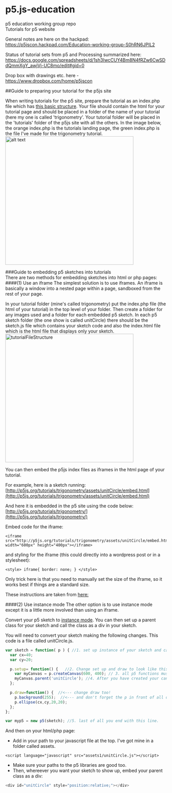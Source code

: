 # p5.js-education
p5 education working group repo  
Tutorials for p5 website


General notes are here on the hackpad:  
https://p5jscon.hackpad.com/Education-working-group-S0hRN6JPIL2

Status of tutorial sets from p5 and Processing summarized here:   https://docs.google.com/spreadsheets/d/1sh3IwcCUY4Bm8N4fRZw6CwSDdQmmXgY_awjVj-UC8mo/edit#gid=0 

Drop box with drawings etc. here - https://www.dropbox.com/home/p5jscon  

##Guide to preparing your tutorial for the p5js site

When writing tutorials for the p5 site, prepare the tutorial as an index.php file which has [this basic structure](https://github.com/processing/p5.js-website/blob/master/get-started/index.php). Your file should contain the html for your tutorial page and should be placed in a folder of the name of your tutorial (here my one is called 'trigonometry'. Your tutorial folder will be placed in the 'tutorials' folder of the p5js site with all the others. In the image below, the orange index.php is the tutorials landing page, the green index.php is the file I've made for the trigonometry tutorial.
  <img src="https://github.com/tegacodes/p5.js-education/raw/master/images/_tutorials1.png" alt="alt text" width="400px">

###Guide to embedding p5 sketches into tutorials  
There are two methods for embedding sketches into html or php pages:   
####(1) Use an iframe 
The simplest solution is to use iframes. An iframe is basically a window into a nested page within a page, sandboxed from the rest of your page.  

In your tutorial folder (mine's called trigonometry) put the index.php file (the html of your tutorial) in the top level of your folder. Then create a folder for any images used and a folder for each embedded p5 sketch. In each p5 sketch folder (the one show is called unitCircle) there should be the sketch.js file which contains your sketch code and also the index.html file which is the html file that displays only your sketch.  
 <img src="https://github.com/tegacodes/p5.js-education/raw/master/images/_tutorialfileStructure.png" alt="tutorialFileStructure" width="400px">

You can then embed the p5js index files as iframes in the html page of your tutorial.  

For example, here is a sketch running:  
[http://p5js.org/tutorials/trigonometry/assets/unitCircle/embed.html](http://p5js.org/tutorials/trigonometry/assets/unitCircle/embed.html)

And here it is embedded in the p5 site using the code below:  
[http://p5js.org/tutorials/trigonometry/](http://p5js.org/tutorials/trigonometry/)

Embed code for the iframe:  
```
<iframe src="http://p5js.org/tutorials/trigonometry/assets/unitCircle/embed.html" width="600px" height="400px"></iframe>
```
and styling for the iframe (this could directly into a wordpress post or in a stylesheet):
```
<style> iframe{ border: none; } </style>
```
Only trick here is that you need to manually set the size of the iframe, so it works best if things are a standard size.

These instructions are taken from [here:](https://github.com/processing/p5.js/wiki/Embedding-p5.js)


####(2) Use instance mode
The other option is to use instance mode except it is a little more involved than using an iframe. 

Convert your p5 sketch to [instance mode](http://p5js.org/examples/examples/Instance_Mode_Instantiation.php). You can then set up a parent class for your sketch and call the class as a div in your sketch. 

You will need to convert your sketch making the following changes. This code is a file called unitCircle.js.

```javascript
var sketch = function( p ) { //1. set up instance of your sketch and call it p - this means your whole sketch will go into {} as a block of code
  var cx=40;
  var cy=20;

  p.setup= function() {   //2. Change set up and draw to look like this. The p. in front indicates these belong to your instance called p.
    var myCanvas = p.createCanvas(600, 400); // 3. all p5 functions must now have the prefix "p." as they are part of the p instance. Here createCanvas is now p.createCanvas. 
    myCanvas.parent('unitCircle'); //4. After you have created your canvas, here mine's called myCanvas, set up parent class called unitCircle or whatever you want to call your sketch.
  };

  p.draw=function() {  //<--- change draw too!
    p.background(255);  //<--- and don't forget the p in front of all of your p5 functions.
    p.ellipse(cx,cy,20,20);
  };
};

var myp5 = new p5(sketch); //5. last of all you end with this line. 
```

And then on your html/php page:  
* Add in your path to your javascript file at the top. I've got mine in a folder called assets.  
```  
<script language="javascript" src="assets1/unitCircle.js"></script>
```
* Make sure your paths to the p5 libraries are good too.  
* Then, whereever you want your sketch to show up, embed your parent class as a div:  

```javascript
<div id="unitCircle" style="position:relative;"></div>
```
